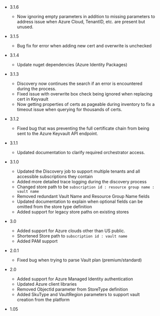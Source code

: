 - 3.1.6
  - Now ignoring empty parameters in addition to missing parameters to address issue when Azure Cloud, TenantID, etc. are present but unused.
	 
- 3.1.5
  - Bug fix for error when adding new cert and overwrite is unchecked
	
- 3.1.4
  - Update nuget dependencies (Azure Identity Packages)

- 3.1.3
  - Discovery now continues the search if an error is encountered during the process. 
  - Fixed issue with overwrite box check being ignored when replacing cert in Keyvault
  -	Now getting properties of certs as pageable during inventory to fix a timeout issue when querying for thousands of certs.

- 3.1.2
  - Fixed bug that was preventing the full certificate chain from being sent to the Azure Keyvault API endpoint. 

- 3.1.1
  - Updated documentation to clarify required orchestrator access.

- 3.1.0
  - Updated the Discovery job to support multiple tenants and all accessible subscriptions they contain
  - Added more detailed trace logging during the discovery process
  - Changed store path to be `subscription id : resource group name : vault name`
  - Removed redundant Vault Name and Resource Group Name fields
  - Updated documentation to explain when optional fields can be omitted from the store type definition
  - Added support for legacy store paths on existing stores

- 3.0
  - Added support for Azure clouds other than US public.
  - Shortened Store path to `subscription id : vault name`
  - Added PAM support

- 2.0.1
  - Fixed bug when trying to parse Vault plan (premium/standard)

- 2.0
  - Added support for Azure Managed Identity authentication
  - Updated Azure client libraries
  - Removed ObjectId parameter from StoreType definition
  - Added SkuType and VaultRegion parameters to support vault creation from the platform

- 1.05
